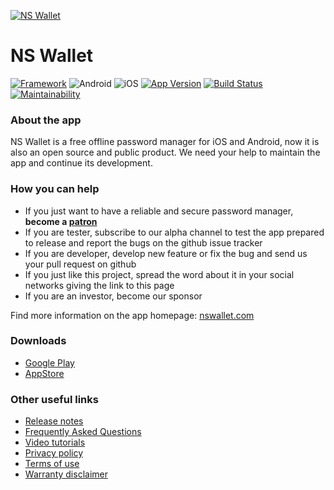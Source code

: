 [![NS Wallet](https://github.com/bykovme/nswallet/blob/update/badges/banner.png?raw=true)](https://nswallet.com/)

# NS Wallet 

[![Framework](https://img.shields.io/badge/framework-Xamarin.Forms-3498DB?logo=xamarin&logoColor=white)](https://github.com/xamarin/Xamarin.Forms)
![Android](https://img.shields.io/badge/android->=%205.1-78C257?logo=android&logoColor=78C257)
![iOS](https://img.shields.io/badge/iOS->=%209.0-lightgray?logo=apple&logoColor=white)
[![App Version](https://img.shields.io/itunes/v/869304848?color=orange&label=app%20version)](#downloads)
[![Build Status](https://app.bitrise.io/app/d80a106bb67fa6e8/status.svg?token=xnyYwDyHqw773UCliHgd4g&branch=develop)](https://app.bitrise.io/app/d80a106bb67fa6e8)
[![Maintainability](https://api.codeclimate.com/v1/badges/0265f119ef5164d3ee70/maintainability)](https://codeclimate.com/github/bykovme/nswallet/maintainability)

### About the app

NS Wallet is a free offline password manager for iOS and Android, now it is also an open source and public product. We need your help to maintain the app and continue its development.

### How you can help

- If you just want to have a reliable and secure password manager, **become a [patron](https://www.patreon.com/nswallet)**
- If you are tester, subscribe to our alpha channel to test the app prepared to release and report the bugs on the github issue tracker
- If you are developer, develop new feature or fix the bug and send us your pull request on github
- If you just like this project, spread the word about it in your social networks giving the link to this page 
- If you are an investor, become our sponsor

Find more information on the app homepage: [nswallet.com](https://nswallet.com)

### Downloads

- [Google Play](https://play.google.com/store/apps/details?id=com.nyxbull.nswallet)
- [AppStore](https://apps.apple.com/us/app/ns-wallet-password-manager/id869304848)

### Other useful links

- [Release notes](https://releasenotes.nswallet.com/)
- [Frequently Asked Questions](https://faq.nswallet.com/)
- [Video tutorials](https://faq.nswallet.com/tutorials.html)
- [Privacy policy](https://privacy.nswallet.com/)
- [Terms of use](https://privacy.nswallet.com/terms.html)
- [Warranty disclaimer](https://privacy.nswallet.com/disclaimer.html)
